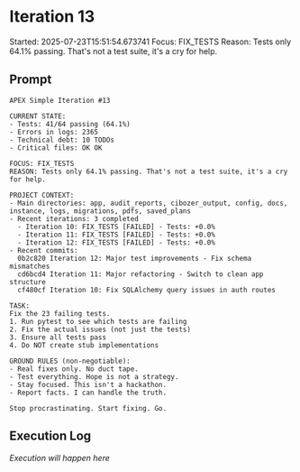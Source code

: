 # Iteration 13

Started: 2025-07-23T15:51:54.673741
Focus: FIX_TESTS
Reason: Tests only 64.1% passing. That's not a test suite, it's a cry for help.

## Prompt

```
APEX Simple Iteration #13

CURRENT STATE:
- Tests: 41/64 passing (64.1%)
- Errors in logs: 2365
- Technical debt: 10 TODOs
- Critical files: OK OK

FOCUS: FIX_TESTS
REASON: Tests only 64.1% passing. That's not a test suite, it's a cry for help.

PROJECT CONTEXT:
- Main directories: app, audit_reports, cibozer_output, config, docs, instance, logs, migrations, pdfs, saved_plans
- Recent iterations: 3 completed
  - Iteration 10: FIX_TESTS [FAILED] - Tests: +0.0%
  - Iteration 11: FIX_TESTS [FAILED] - Tests: +0.0%
  - Iteration 12: FIX_TESTS [FAILED] - Tests: +0.0%
- Recent commits:
  0b2c820 Iteration 12: Major test improvements - Fix schema mismatches
  cd6bcd4 Iteration 11: Major refactoring - Switch to clean app structure
  cf480cf Iteration 10: Fix SQLAlchemy query issues in auth routes

TASK:
Fix the 23 failing tests.
1. Run pytest to see which tests are failing
2. Fix the actual issues (not just the tests)
3. Ensure all tests pass
4. Do NOT create stub implementations

GROUND RULES (non-negotiable):
- Real fixes only. No duct tape.
- Test everything. Hope is not a strategy.
- Stay focused. This isn't a hackathon.
- Report facts. I can handle the truth.

Stop procrastinating. Start fixing. Go.
```

## Execution Log

_Execution will happen here_
